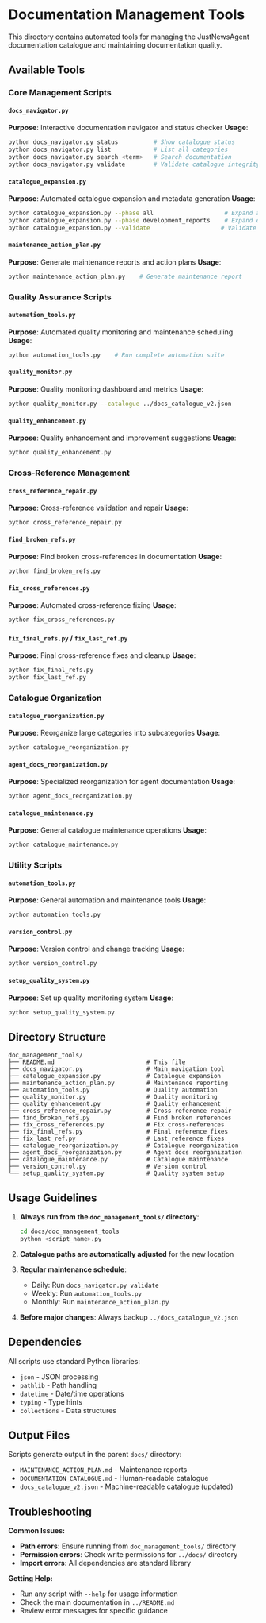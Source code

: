 # Documentation Management Tools

This directory contains automated tools for managing the JustNewsAgent documentation catalogue and maintaining documentation quality.

## Available Tools

### Core Management Scripts

#### `docs_navigator.py`
**Purpose**: Interactive documentation navigator and status checker
**Usage**:
```bash
python docs_navigator.py status          # Show catalogue status
python docs_navigator.py list            # List all categories
python docs_navigator.py search <term>   # Search documentation
python docs_navigator.py validate        # Validate catalogue integrity
```

#### `catalogue_expansion.py`
**Purpose**: Automated catalogue expansion and metadata generation
**Usage**:
```bash
python catalogue_expansion.py --phase all                    # Expand all phases
python catalogue_expansion.py --phase development_reports    # Expand development reports
python catalogue_expansion.py --validate                    # Validate catalogue
```

#### `maintenance_action_plan.py`
**Purpose**: Generate maintenance reports and action plans
**Usage**:
```bash
python maintenance_action_plan.py    # Generate maintenance report
```

### Quality Assurance Scripts

#### `automation_tools.py`
**Purpose**: Automated quality monitoring and maintenance scheduling
**Usage**:
```bash
python automation_tools.py    # Run complete automation suite
```

#### `quality_monitor.py`
**Purpose**: Quality monitoring dashboard and metrics
**Usage**:
```bash
python quality_monitor.py --catalogue ../docs_catalogue_v2.json
```

#### `quality_enhancement.py`
**Purpose**: Quality enhancement and improvement suggestions
**Usage**:
```bash
python quality_enhancement.py
```

### Cross-Reference Management

#### `cross_reference_repair.py`
**Purpose**: Cross-reference validation and repair
**Usage**:
```bash
python cross_reference_repair.py
```

#### `find_broken_refs.py`
**Purpose**: Find broken cross-references in documentation
**Usage**:
```bash
python find_broken_refs.py
```

#### `fix_cross_references.py`
**Purpose**: Automated cross-reference fixing
**Usage**:
```bash
python fix_cross_references.py
```

#### `fix_final_refs.py` / `fix_last_ref.py`
**Purpose**: Final cross-reference fixes and cleanup
**Usage**:
```bash
python fix_final_refs.py
python fix_last_ref.py
```

### Catalogue Organization

#### `catalogue_reorganization.py`
**Purpose**: Reorganize large categories into subcategories
**Usage**:
```bash
python catalogue_reorganization.py
```

#### `agent_docs_reorganization.py`
**Purpose**: Specialized reorganization for agent documentation
**Usage**:
```bash
python agent_docs_reorganization.py
```

#### `catalogue_maintenance.py`
**Purpose**: General catalogue maintenance operations
**Usage**:
```bash
python catalogue_maintenance.py
```

### Utility Scripts

#### `automation_tools.py`
**Purpose**: General automation and maintenance tools
**Usage**:
```bash
python automation_tools.py
```

#### `version_control.py`
**Purpose**: Version control and change tracking
**Usage**:
```bash
python version_control.py
```

#### `setup_quality_system.py`
**Purpose**: Set up quality monitoring system
**Usage**:
```bash
python setup_quality_system.py
```

## Directory Structure

```
doc_management_tools/
├── README.md                          # This file
├── docs_navigator.py                  # Main navigation tool
├── catalogue_expansion.py             # Catalogue expansion
├── maintenance_action_plan.py         # Maintenance reporting
├── automation_tools.py                # Quality automation
├── quality_monitor.py                 # Quality monitoring
├── quality_enhancement.py             # Quality enhancement
├── cross_reference_repair.py          # Cross-reference repair
├── find_broken_refs.py                # Find broken references
├── fix_cross_references.py            # Fix cross-references
├── fix_final_refs.py                  # Final reference fixes
├── fix_last_ref.py                    # Last reference fixes
├── catalogue_reorganization.py        # Catalogue reorganization
├── agent_docs_reorganization.py       # Agent docs reorganization
├── catalogue_maintenance.py           # Catalogue maintenance
├── version_control.py                 # Version control
└── setup_quality_system.py            # Quality system setup
```

## Usage Guidelines

1. **Always run from the `doc_management_tools/` directory**:
   ```bash
   cd docs/doc_management_tools
   python <script_name>.py
   ```

2. **Catalogue paths are automatically adjusted** for the new location

3. **Regular maintenance schedule**:
   - Daily: Run `docs_navigator.py validate`
   - Weekly: Run `automation_tools.py`
   - Monthly: Run `maintenance_action_plan.py`

4. **Before major changes**: Always backup `../docs_catalogue_v2.json`

## Dependencies

All scripts use standard Python libraries:
- `json` - JSON processing
- `pathlib` - Path handling
- `datetime` - Date/time operations
- `typing` - Type hints
- `collections` - Data structures

## Output Files

Scripts generate output in the parent `docs/` directory:
- `MAINTENANCE_ACTION_PLAN.md` - Maintenance reports
- `DOCUMENTATION_CATALOGUE.md` - Human-readable catalogue
- `docs_catalogue_v2.json` - Machine-readable catalogue (updated)

## Troubleshooting

**Common Issues:**
- **Path errors**: Ensure running from `doc_management_tools/` directory
- **Permission errors**: Check write permissions for `../docs/` directory
- **Import errors**: All dependencies are standard library

**Getting Help:**
- Run any script with `--help` for usage information
- Check the main documentation in `../README.md`
- Review error messages for specific guidance
